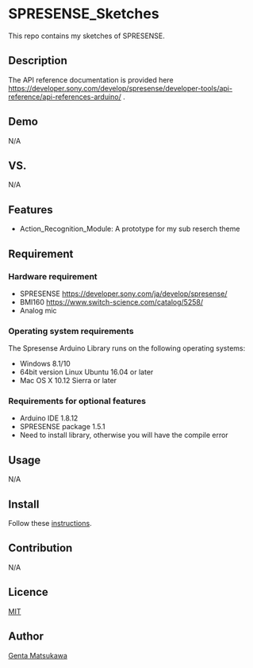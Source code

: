 SPRESENSE_Sketches
====
This repo contains my sketches of SPRESENSE.

## Description
The API reference documentation is provided here https://developer.sony.com/develop/spresense/developer-tools/api-reference/api-references-arduino/ .

## Demo
N/A

## VS. 
N/A

## Features
* Action_Recognition_Module: A prototype for my sub reserch theme

## Requirement
### Hardware requirement
* SPRESENSE https://developer.sony.com/ja/develop/spresense/
* BMI160 https://www.switch-science.com/catalog/5258/
* Analog mic
### Operating system requirements
The Spresense Arduino Library runs on the following operating systems:
* Windows 8.1/10
* 64bit version Linux Ubuntu 16.04 or later
* Mac OS X 10.12 Sierra or later
### Requirements for optional features
* Arduino IDE 1.8.12
* SPRESENSE package 1.5.1
* Need to install library, otherwise you will have the compile error

## Usage
N/A

## Install

Follow these 
[instructions](https://developer.sony.com/develop/spresense/docs/arduino_set_up_ja.html).

## Contribution
N/A

## Licence

[MIT](https://github.com/tcnksm/tool/blob/master/LICENCE)

## Author

[Genta Matsukawa](https://github.com/MatsukawaGenta)